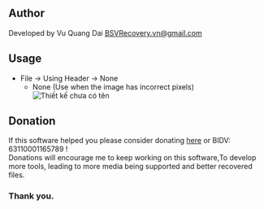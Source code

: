 ## Author
Developed by Vu Quang Dai <BSVRecovery.vn@gmail.com>

## Usage
- File -> Using Header -> None
  - None (Use when the image has incorrect pixels)
![Thiết kế chưa có tên](https://github.com/VQD-BSV/FreeTool/assets/127699283/5ac152b6-e02e-4a8e-a11e-5746db106c81)


## Donation
If this software helped you please consider donating [here](https://www.Paypal.me/BSVPay) or  BIDV: 63110001165789 !\
Donations will encourage me to keep working on this software,To develop more tools, leading to more media being supported and better recovered files.

### Thank you.
